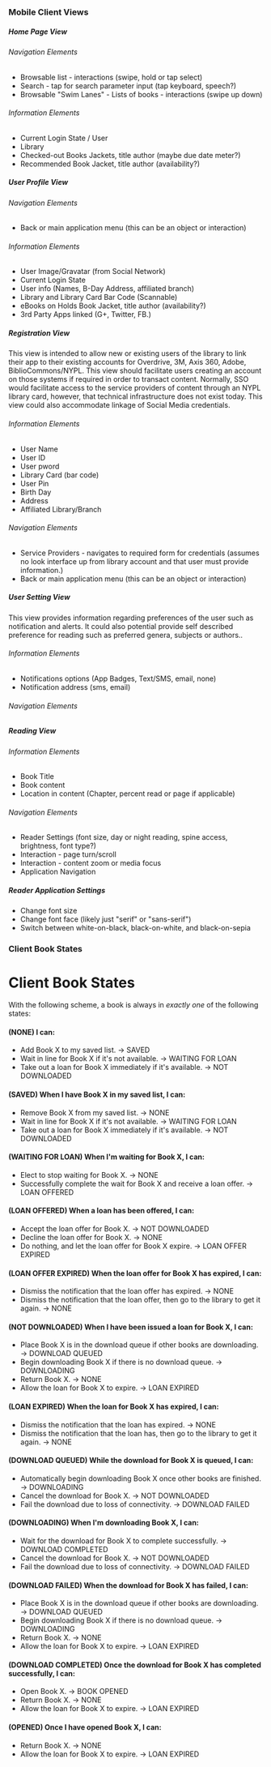 ### Mobile Client Views

##### Home Page View

###### Navigation Elements

* Browsable list - interactions (swipe, hold or tap select)
* Search - tap for search parameter input (tap keyboard, speech?)
* Browsable "Swim Lanes" - Lists of books - interactions (swipe up down) 

###### Information Elements

* Current Login State / User
* Library
* Checked-out Books Jackets, title author (maybe due date meter?)
* Recommended Book Jacket, title author (availability?) 

##### User Profile View

###### Navigation Elements

* Back or main application menu (this can be an object or interaction)

###### Information Elements

* User Image/Gravatar (from Social Network)
* Current Login State
* User info (Names, B-Day Address, affiliated branch)
* Library and Library Card Bar Code (Scannable)
* eBooks on Holds Book Jacket, title author (availability?) 
* 3rd Party Apps linked (G+, Twitter, FB.) 



##### Registration View
This view is intended to allow new or existing users of the library to link their app to their existing accounts for Overdrive, 3M, Axis 360, Adobe, BiblioCommons/NYPL.  This view should facilitate users creating an account on those systems if required in order to transact content.  Normally, SSO would facilitate access to the service providers of content through an NYPL library card, however, that technical infrastructure does not exist today.  This view could also accommodate linkage of Social Media credentials.

###### Information Elements

* User Name
* User ID
* User pword
* Library Card (bar code)
* User Pin
* Birth Day
* Address
* Affiliated Library/Branch

###### Navigation Elements

* Service Providers - navigates to required form for credentials (assumes no look interface up from library account and that user must provide information.)
* Back or main application menu (this can be an object or interaction)

##### User Setting View
This view provides information regarding preferences of the user such as notification and alerts.  It could also potential provide self described preference for reading such as preferred genera, subjects or authors..

###### Information Elements

* Notifications options (App Badges, Text/SMS, email, none)
* Notification address (sms, email)

###### Navigation Elements


##### Reading View

###### Information Elements

* Book Title
* Book content
* Location in content (Chapter, percent read or page if applicable)

###### Navigation Elements

* Reader Settings (font size, day or night reading, spine access, brightness, font type?)
* Interaction - page turn/scroll
* Interaction - content zoom or media focus
* Application Navigation

##### Reader Application Settings

* Change font size
* Change font face (likely just "serif" or "sans-serif")
* Switch between white-on-black, black-on-white, and black-on-sepia

### Client Book States

# Client Book States

With the following scheme, a book is always in *exactly one* of the following states:

#### (NONE) I can:

- Add Book X to my saved list. → SAVED
- Wait in line for Book X if it's not available. → WAITING FOR LOAN
- Take out a loan for Book X immediately if it's available. → NOT DOWNLOADED

#### (SAVED) When I have Book X in my saved list, I can:

- Remove Book X from my saved list. → NONE
- Wait in line for Book X if it's not available. → WAITING FOR LOAN
- Take out a loan for Book X immediately if it's available. → NOT DOWNLOADED

#### (WAITING FOR LOAN) When I'm waiting for Book X, I can:

- Elect to stop waiting for Book X. → NONE
- Successfully complete the wait for Book X and receive a loan offer. → LOAN OFFERED

#### (LOAN OFFERED) When a loan has been offered, I can:

- Accept the loan offer for Book X. → NOT DOWNLOADED
- Decline the loan offer for Book X. → NONE
- Do nothing, and let the loan offer for Book X expire. → LOAN OFFER EXPIRED

#### (LOAN OFFER EXPIRED) When the loan offer for Book X has expired, I can:

- Dismiss the notification that the loan offer has expired. → NONE
- Dismiss the notification that the loan offer, then go to the library to get it again. → NONE

#### (NOT DOWNLOADED) When I have been issued a loan for Book X, I can:

- Place Book X is in the download queue if other books are downloading. → DOWNLOAD QUEUED
- Begin downloading Book X if there is no download queue. → DOWNLOADING
- Return Book X. → NONE
- Allow the loan for Book X to expire. → LOAN EXPIRED

#### (LOAN EXPIRED) When the loan for Book X has expired, I can:

- Dismiss the notification that the loan has expired. → NONE
- Dismiss the notification that the loan has, then go to the library to get it again. → NONE

#### (DOWNLOAD QUEUED) While the download for Book X is queued, I can:

- Automatically begin downloading Book X once other books are finished. → DOWNLOADING
- Cancel the download for Book X. → NOT DOWNLOADED
- Fail the download due to loss of connectivity. → DOWNLOAD FAILED

#### (DOWNLOADING) When I'm downloading Book X, I can:

- Wait for the download for Book X to complete successfully. → DOWNLOAD COMPLETED
- Cancel the download for Book X. → NOT DOWNLOADED
- Fail the download due to loss of connectivity. → DOWNLOAD FAILED

#### (DOWNLOAD FAILED) When the download for Book X has failed, I can:

- Place Book X is in the download queue if other books are downloading. → DOWNLOAD QUEUED
- Begin downloading Book X if there is no download queue. → DOWNLOADING
- Return Book X. → NONE
- Allow the loan for Book X to expire. → LOAN EXPIRED

#### (DOWNLOAD COMPLETED) Once the download for Book X has completed successfully, I can:

- Open Book X. → BOOK OPENED
- Return Book X. → NONE
- Allow the loan for Book X to expire. → LOAN EXPIRED

#### (OPENED) Once I have opened Book X, I can:

- Return Book X. → NONE
- Allow the loan for Book X to expire. → LOAN EXPIRED